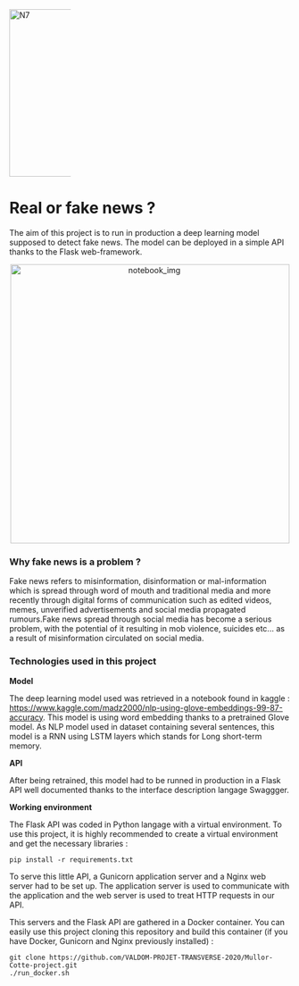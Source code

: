 <img src="https://can7.fr/images/inp-enseeiht.jpg" width=300, style="max-width: 110px; display: inline" alt="N7"/>

# Real or fake news ?

The aim of this project is to run in production a deep learning model supposed to detect fake news. The model can be 
deployed in a simple API thanks to the Flask web-framework. 

<div align="center">
<img src="https://gosint.files.wordpress.com/2018/07/fake-news-vs-truth.jpg?w=768&h=445" width=500, style="display: block; margin-left: auto; margin-right: auto; text-align:center;" alt="notebook_img"/>
</div>

### Why fake news is a problem ?

Fake news refers to misinformation, disinformation or mal-information which is spread through word of mouth and traditional
media and more recently through digital forms of communication such as edited videos, memes, unverified advertisements and 
social media propagated rumours.Fake news spread through social media has become a serious problem, with the potential of 
it resulting in mob violence, suicides etc... as a result of misinformation circulated on social media.

### Technologies used in this project

**Model**

The deep learning model used was retrieved in a notebook found in kaggle : https://www.kaggle.com/madz2000/nlp-using-glove-embeddings-99-87-accuracy.
This model is using word embedding thanks to a pretrained Glove model. As NLP model used in dataset containing several 
sentences, this model is a RNN using LSTM layers which stands for Long short-term memory.

**API**

After being retrained, this model had to be runned in production in a Flask API well documented thanks to the interface 
description langage Swaggger. 

**Working environment**

The Flask API was coded in Python langage with a virtual environment. To use this project, it is highly recommended to 
create a virtual environment and get the necessary libraries :
```
pip install -r requirements.txt
```

To serve this little API, a Gunicorn application server and a Nginx web server had to be set up. The application server 
is used to communicate with the application and the web server is used to treat HTTP requests in our API.

This servers and the Flask API are gathered in a Docker container. You can easily use this project cloning this repository 
and build this container (if you have Docker, Gunicorn and Nginx previously installed) :
```
git clone https://github.com/VALDOM-PROJET-TRANSVERSE-2020/Mullor-Cotte-project.git
./run_docker.sh
```


